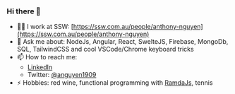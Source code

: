 ### Hi there 👋

- 👨‍💻 I work at SSW: [https://ssw.com.au/people/anthony-nguyen](https://ssw.com.au/people/anthony-nguyen)
- 💬 Ask me about: NodeJs, Angular, React, SwelteJS, Firebase, MongoDb, SQL, TailwindCSS and cool VSCode/Chrome keyboard tricks
- 📫 How to reach me:
  - [LinkedIn](https://www.linkedin.com/in/anthonynguyen1909)
  - Twitter: [@anguyen1909](https://twitter.com/anguyen1909)
- ⚡ Hobbies: red wine, functional programming with [RamdaJs](https://ramdajs.com/docs/), tennis 